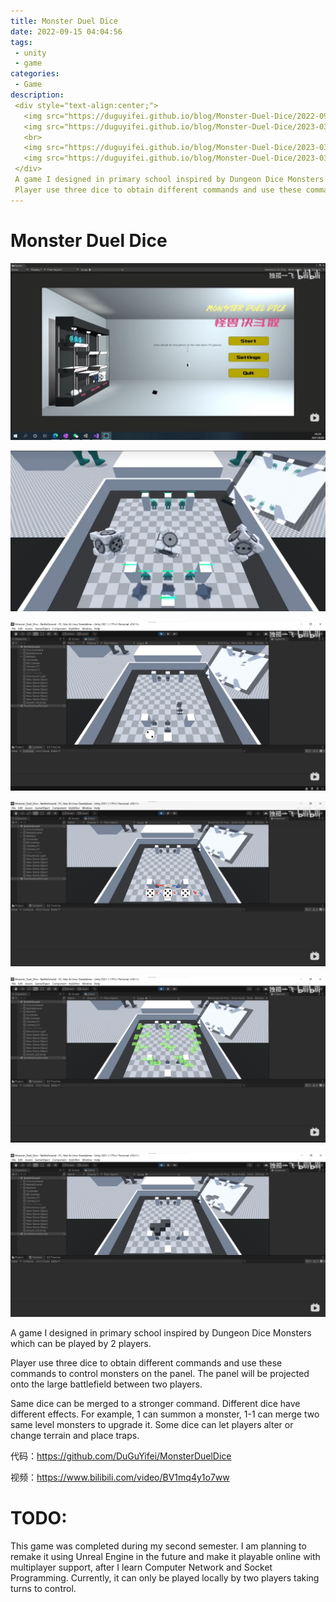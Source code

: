 ```yaml
---
title: Monster Duel Dice
date: 2022-09-15 04:04:56
tags:
 - unity
 - game
categories:
 - Game
description:
 <div style="text-align:center;">
   <img src="https://duguyifei.github.io/blog/Monster-Duel-Dice/2022-09-15-04-23-33.png" width="40%" style="display:inline-block;">
   <img src="https://duguyifei.github.io/blog/Monster-Duel-Dice/2023-03-10-17-53-36.png" width="40%" style="display:inline-block;">
   <br>
   <img src="https://duguyifei.github.io/blog/Monster-Duel-Dice/2023-03-10-17-57-26.png" width="40%" style="display:inline-block;">
   <img src="https://duguyifei.github.io/blog/Monster-Duel-Dice/2023-03-10-17-55-41.png" width="40%" style="display:inline-block;">
 </div>
 A game I designed in primary school inspired by Dungeon Dice Monsters which can be played by 2 players. <br />
 Player use three dice to obtain different commands and use these commands to control monsters on the panel. The panel will be projected onto the large battlefield between two players.
---
```



# Monster Duel Dice

![](Monster-Duel-Dice/2022-09-15-04-23-33.png)

![](Monster-Duel-Dice/2023-03-10-17-53-36.png)

![](Monster-Duel-Dice/2023-03-10-17-57-26.png)

![](Monster-Duel-Dice/2023-03-10-17-54-57.png)

![](Monster-Duel-Dice/2023-03-10-17-55-41.png)

![](Monster-Duel-Dice/2023-03-10-17-56-36.png)

A game I designed in primary school inspired by Dungeon Dice Monsters which can be played by 2 players.

Player use three dice to obtain different commands and use these commands to control monsters on the panel. The panel will be projected onto the large battlefield between two players.

Same dice can be merged to a stronger command. Different dice have different effects. For example, 1 can summon a monster, 1-1 can merge two same level monsters to upgrade it. Some dice can let players alter or change terrain and place traps.

代码：https://github.com/DuGuYifei/MonsterDuelDice

视频：https://www.bilibili.com/video/BV1mq4y1o7ww

# TODO:
This game was completed during my second semester. I am planning to remake it using Unreal Engine in the future and make it playable online with multiplayer support, after I learn Computer Network and Socket Programming. Currently, it can only be played locally by two players taking turns to control.